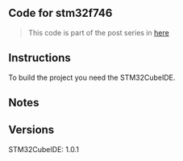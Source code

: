 Code for stm32f746
----

> This code is part of the post series in [here](https://www.stupid-projects.com/machine-learning-on-embedded-part-1/)

## Instructions
To build the project you need the STM32CubeIDE.

## Notes


## Versions
STM32CubeIDE: 1.0.1